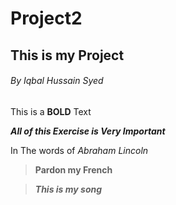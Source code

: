 # Project2


## This is my Project 

###### By Iqbal Hussain Syed

This is a **BOLD** Text 

***All of this Exercise is Very Important***

In The words of *Abraham Lincoln*

> **Pardon my French**

> ***This is my song***
